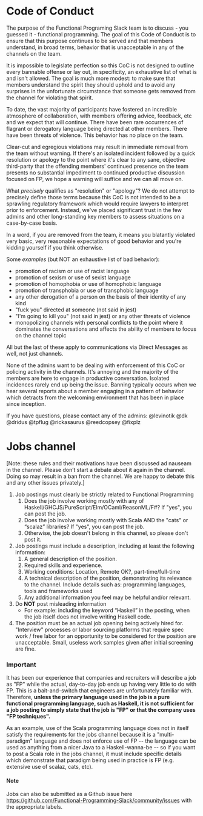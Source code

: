 # Code of Conduct

The purpose of the Functional Programing Slack team is to discuss - you guessed it - functional programming. The goal of this Code of Conduct is to ensure that this purpose continues to be served and that members understand, in broad terms, behavior that is unacceptable in any of the channels on the team. 

It is impossible to legislate perfection so this CoC is not designed to outline every bannable offense or lay out, in specificity, an exhaustive list of what is and isn't allowed. The goal is much more modest: to make sure that members understand the spirit they should uphold and to avoid any surprises in the unfortunate circumstance that someone gets removed from the channel for violating that spirit. 

To date, the vast majority of participants have fostered an incredible atmosphere of collaboration, with members offering advice, feedback, etc and we expect that will continue. There have been rare occurrences of flagrant or derogatory language being directed at other members. There have been threats of violence. This behavior has no place on the team. 

Clear-cut and egregious violations may result in immediate removal from the team without warning. If there's an isolated incident followed by a quick resolution or apology to the point where it's clear to any sane, objective third-party that the offending members' continued presence on the team presents no substantial impediment to continued productive discussion focused on FP, we hope a warning will suffice and we can all move on. 

What _precisely_ qualifies as "resolution" or "apology"? We do not attempt to precisely define those terms because this CoC is not intended to be a sprawling regulatory framework which would require lawyers to interpret prior to enforcement. Instead, we've placed significant trust in the few admins and other long-standing key members to assess situations on a case-by-case basis. 

In a word, if you are removed from the team, it means you blatantly violated very basic, very reasonable expectations of good behavior and you're kidding yourself if you think otherwise. 

Some _examples_ (but NOT an exhaustive list of bad behavior):

- promotion of racism or use of racist language
- promotion of sexism or use of sexist language
- promotion of homophobia or use of homophobic language
- promotion of transphobia or use of transphobic language
- any other derogation of a person on the basis of their identity of any kind 
- "fuck you" directed at someone (not said in jest)
- "I'm going to kill you" (not said in jest) or any other threats of violence
- monopolizing channels with personal conflicts to the point where it dominates the conversations and affects the ability of members to focus on the channel topic

All but the last of these apply to communications via Direct Messages as well, not just channels. 

None of the admins want to be dealing with enforcement of this CoC or policing activity in the channels. It's annoying and the majority of the members are here to engage in productive conversation. Isolated incidences rarely end up being the issue. Banning typically occurs when we hear several reports about a member engaging in a pattern of behavior which detracts from the welcoming environment that has been in place since inception. 

If you have questions, please contact any of the admins: @levinotik @dk @dridus @tpflug @rickasaurus @reedcopsey @fixplz


# Jobs channel

[Note: these rules and their motivations have been discussed ad nauseam in the channel. Please don’t start a debate about it again in the channel. Doing so may result in a ban from the channel. We are happy to debate this and any other issues privately.]

1. Job postings must clearly be strictly related to Functional Programming
    1. Does the job involve working mostly with any of Haskell/GHCJS/PureScript/Elm/OCaml/ReasonML/F#? If "yes", you can post the job.
    2. Does the job involve working mostly with Scala AND the "cats" or “scalaz” libraries? If "yes", you can post the job.
    3. Otherwise, the job doesn't belong in this channel, so please don't post it.
2. Job postings must include a description, including at least the following information:
    1. A general description of the position.
    2. Required skills and experience.
    3. Working conditions: Location, Remote OK?, part-time/full-time
    4. A technical description of the position, demonstrating its relevance to the channel. Include details such as: programming languages, tools and frameworks used
    5. Any additional information you feel may be helpful and/or relevant.
3. Do **NOT** post misleading information
    - For example: including the keyword “Haskell” in the posting, when the job itself does not involve writing Haskell code.
4. The position must be an actual job opening being actively hired for. "Interview" processes or labor sourcing platforms that require spec work / free labor for an opportunity to be considered for the position are unacceptable. Small, useless work samples given after initial screening are fine.

### Important

It has been our experience that companies and recruiters will describe a job as "FP" while the actual, day-to-day job ends up having very little to do with FP. This is a bait-and-switch that engineers are unfortunately familiar with. Therefore, __unless the primary language used in the job is a pure functional programming language, such as Haskell, it is not sufficient for a job posting to simply state that the job is "FP" or that the company uses "FP techniques".__ 

As an example, use of the Scala programming language does not in itself satisfy the requirements for the jobs channel because it is a "multi-paradigm" language and does not enforce use of FP -- the language can be used as anything from a nicer Java to a Haskell-wanna-be -- so if you want to post a Scala role in the jobs channel, it must include specific details which demonstrate that paradigm being used in practice is FP (e.g. extensive use of scalaz, cats, etc).

#### Note

Jobs can also be submitted as a Github issue here https://github.com/Functional-Programming-Slack/community/issues with the appropriate labels. 
